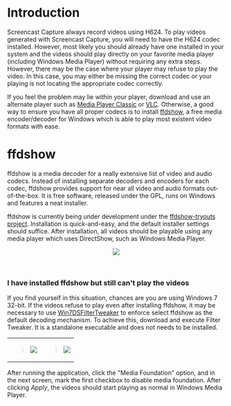 # Introduction #

Screencast Capture always record videos using H624. To play videos generated with Screencast Capture, you will need to have the H624 codec installed. However, most likely you should already have one installed in your system and the videos should play directly on your favorite media player (including Windows Media Player) without requiring any extra steps. However, there may be the case where your player may refuse to play the video. In this case, you may either be missing the correct codec or your playing is not locating the appropriate codec correctly.

If you feel the problem may lie within your player, download and use an alternate player such as [Media Player Classic](http://mpc-hc.sourceforge.net/) or [VLC](http://www.videolan.org/vlc/index.html). Otherwise, a good way to ensure you have all proper codecs is to install [ffdshow](http://en.wikipedia.org/wiki/Ffdshow), a free media encoder/decoder for Windows which is able to play most existent video formats with ease.


# ffdshow #

ffdshow is a media decoder for a really extensive list of video and audio codecs. Instead of installing separate decoders and encoders for each codec, ffdshow provides support for near all video and audio formats out-of-the-box. It is free software, released under the GPL, runs on Windows and features a neat installer.

ffdshow is currently being under development under the [ffdshow-tryouts project](http://ffdshow-tryout.sourceforge.net/). Installation is quick-and-easy, and the default installer settings should suffice. After installation, all videos should be playable using any media player which uses DirectShow, such as Windows Media Player.
<br />
<p align='center'>
<img src='https://screencast-capture.googlecode.com/svn/wiki/images/codecs/ffdshow-1.png' align='center' /></p>

<br />


### I have installed ffdshow but still can't play the videos ###

If you find yourself in this situation, chances are you are using Windows 7 32-bit. If the videos refuse to play even after installing ffdshow, it may be necessary to use [Win7DSFilterTweaker](http://www.codecguide.com/windows7_preferred_filter_tweaker.htm) to enforce select ffdshow as the default decoding mechanism. To achieve this, download and execute Filter Tweaker. It is a standalone executable and does not needs to be installed.

<table>
<blockquote><tr>
<blockquote><td>
<blockquote><img src='https://screencast-capture.googlecode.com/svn/wiki/images/codecs/tweaker.png' /></td>
</blockquote><td>
<blockquote><img src='https://screencast-capture.googlecode.com/svn/wiki/images/codecs/tweaker-mf.png' /></td>
</blockquote></blockquote></tr>
</table></blockquote>

After running the application, click the "Media Foundation" option, and in the next screen, mark the first checkbox to disable media foundation. After clicking _Apply_, the videos should start playing as normal in Windows Media Player.